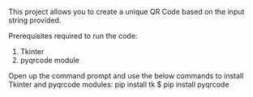 This project allows you to create a unique QR Code based on the input string provided.

Prerequisites required to run the code:
1) Tkinter 
2) pyqrcode module

Open up the command prompt and use the below commands to install Tkinter and pyqrcode modules:
pip install tk
$ pip install pyqrcode

